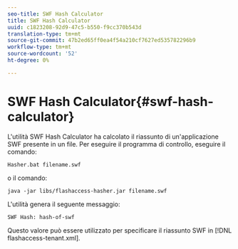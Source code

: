 ```yaml
---
seo-title: SWF Hash Calculator
title: SWF Hash Calculator
uuid: c1823208-92d9-47c5-b550-f9cc370b543d
translation-type: tm+mt
source-git-commit: 47b2ed65ff0ea4f54a210cf7627ed535782296b9
workflow-type: tm+mt
source-wordcount: '52'
ht-degree: 0%

---
```



# SWF Hash Calculator{#swf-hash-calculator}

L&#39;utilità SWF Hash Calculator ha calcolato il riassunto di un&#39;applicazione SWF presente in un file. Per eseguire il programma di controllo, eseguire il comando:

```
Hasher.bat filename.swf
```

o il comando:

```
java -jar libs/flashaccess-hasher.jar filename.swf
```

L&#39;utilità genera il seguente messaggio:

```
SWF Hash: hash-of-swf
```

Questo valore può essere utilizzato per specificare il riassunto SWF in [!DNL flashaccess-tenant.xml].
